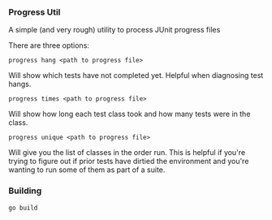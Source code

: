 ### Progress Util
A simple (and very rough) utility to process JUnit progress files

There are three options:

    progress hang <path to progress file>

Will show which tests have not completed yet. Helpful when diagnosing test hangs.

    progress times <path to progress file>

Will show how long each test class took and how many tests were in the class.

    progress unique <path to progress file>

Will give you the list of classes in the order run. This is helpful if you're trying to figure out if prior tests have dirtied the environment and you're wanting to run some of them as part of a suite.

### Building

    go build


